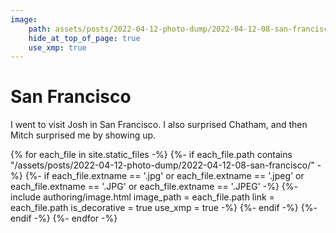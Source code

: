 ```yaml
---
image:
    path: assets/posts/2022-04-12-photo-dump/2022-04-12-08-san-francisco/015-Golden-Gate.jpeg
    hide_at_top_of_page: true
    use_xmp: true
---
```


# San Francisco

I went to visit Josh in San Francisco. I also surprised Chatham, and then Mitch surprised me by showing up.

{% for each_file in site.static_files -%}
    {%- if each_file.path
        contains "/assets/posts/2022-04-12-photo-dump/2022-04-12-08-san-francisco/"
    -%}
        {%- if each_file.extname == '.jpg'
            or each_file.extname == '.jpeg'
            or each_file.extname == '.JPG'
            or each_file.extname == '.JPEG'
        -%}
            {%- include authoring/image.html
                image_path = each_file.path
                link = each_file.path
                is_decorative = true
                use_xmp = true
            -%}
        {%- endif -%}
    {%- endif -%}
{%- endfor -%}
